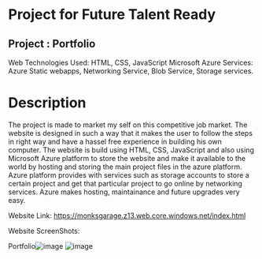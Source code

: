 # Project for Future Talent Ready
## Project : Portfolio

Web Technologies Used: HTML, CSS, JavaScript Microsoft Azure Services: Azure Static webapps, Networking Service, Blob Service, Storage services.
# Description

The project is made to market my self on this competitive job market. The website is designed in such a way that it makes the user to follow the steps in right way and have a hassel free experience in building his own computer. The website is build using HTML, CSS, JavaScript and also using Microsoft Azure platform to store the website and make it available to the world by hosting and storing the main project files in the azure platform. Azure platform provides with services such as storage accounts to store a certain project and get that particular project to go online by networking services. Azure makes hosting, maintainance and future upgrades very easy.

Website Link: https://monksgarage.z13.web.core.windows.net/index.html

Website ScreenShots:

Portfolio![image](https://user-images.githubusercontent.com/93115567/200157192-c790d899-8792-4207-95a3-927ab16094fc.png)
![image](https://user-images.githubusercontent.com/93115567/200157220-c6bb47b4-268e-480b-bf59-2eeb92a6c2f1.png)
